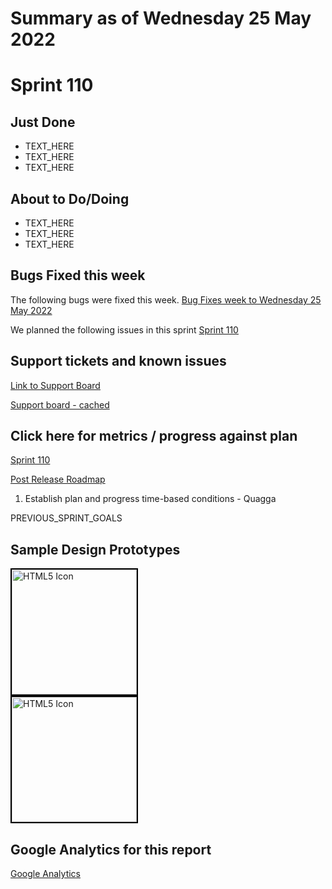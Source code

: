 # Summary as of Wednesday 25 May 2022 

# Sprint 110

## Just Done
* TEXT_HERE
* TEXT_HERE
* TEXT_HERE

## About to Do/Doing
* TEXT_HERE
* TEXT_HERE
* TEXT_HERE

## Bugs Fixed this week
The following bugs were fixed this week.
[Bug Fixes week to Wednesday 25 May 2022](graphs/bugs25052022.png)

We planned the following issues in this sprint 
[Sprint 110](graphs/sprint25052022.png)

## Support tickets and known issues
[Link to Support Board](https://collaboration.homeoffice.gov.uk/jira/secure/RapidBoard.jspa?rapidView=1717&selectedIssue=ASSB-253)

[Support board - cached](graphs/supportBoard25052022.png)

## Click here for metrics / progress against plan
[Sprint 110](graphs/progress25052022.png)

[Post Release Roadmap](graphs/roadmap25052022.png)

1) Establish plan and progress time-based conditions - Quagga

PREVIOUS_SPRINT_GOALS

## Sample Design Prototypes
<a href="graphs/proto1_25052022.png"><img src="graphs/proto1_25052022.png" alt="HTML5 Icon" width="200" style="border:2px solid black"></a>
<br>
<a href="graphs/proto2_25052022.png"><img src="graphs/proto2_25052022.png" alt="HTML5 Icon" width="200" style="border:2px solid black"></a>
<br>


## Google Analytics for this report
[Google Analytics](graphs/GA25052022.png)

